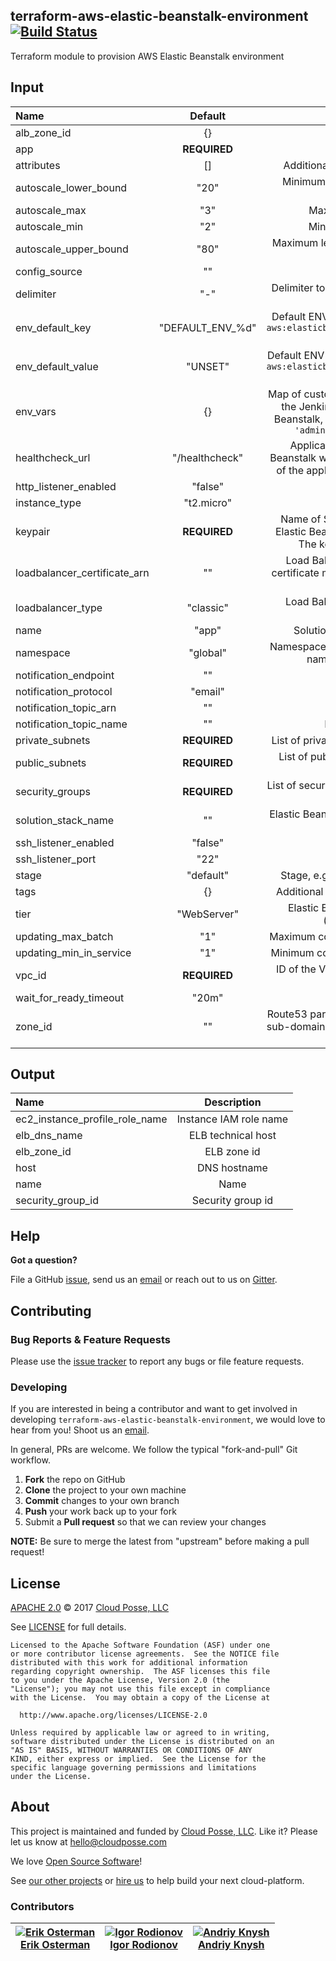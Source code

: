## terraform-aws-elastic-beanstalk-environment [![Build Status](https://travis-ci.org/cloudposse/terraform-aws-elastic-beanstalk-environment.svg)](https://travis-ci.org/cloudposse/terraform-aws-elastic-beanstalk-environment)

<!---
  --- This file was automatically generated by the `build-harness`
  --- Make changes instead to `.README.md` and rebuild.
  --->

Terraform module to provision AWS Elastic Beanstalk environment

## Input

<!--------------------------------REQUIRE POSTPROCESSING-------------------------------->
|  Name |  Default  |  Description  |
|:------|:---------:|:--------------:|
| alb_zone_id |{} |ALB zone id|
| app |__REQUIRED__ |EBS application name|
| attributes |[] |Additional attributes (e.g. `policy` or `role`)|
| autoscale_lower_bound |"20" |Minimum level of autoscale metric to add instance|
| autoscale_max |"3" |Maximum instances in charge|
| autoscale_min |"2" |Minumum instances in charge|
| autoscale_upper_bound |"80" |Maximum level of autoscale metric to remove instance|
| config_source |"" |S3 source for config|
| delimiter |"-" |Delimiter to be used between `name`, `namespace`, `stage`, etc.|
| env_default_key |"DEFAULT_ENV_%d" |Default ENV variable key for Elastic Beanstalk `aws:elasticbeanstalk:application:environment` setting|
| env_default_value |"UNSET" |Default ENV variable value for Elastic Beanstalk `aws:elasticbeanstalk:application:environment` setting|
| env_vars |{} |Map of custom ENV variables to be provided to the Jenkins application running on Elastic Beanstalk, e.g. `env_vars = { JENKINS_USER = 'admin' JENKINS_PASS = 'xxxxxx' }`|
| healthcheck_url |"/healthcheck" |Application Health Check URL. Elastic Beanstalk will call this URL to check the health of the application running on EC2 instances|
| http_listener_enabled |"false" |Enable port 80 (http)|
| instance_type |"t2.micro" |Instances type|
| keypair |__REQUIRED__ |Name of SSH key that will be deployed on Elastic Beanstalk and DataPipeline instance. The key should be present in AWS|
| loadbalancer_certificate_arn |"" |Load Balancer SSL certificate ARN. The certificate must be present in AWS Certificate Manager|
| loadbalancer_type |"classic" |Load Balancer type, e.g. 'application' or 'classic'|
| name |"app" |Solution name, e.g. 'app' or 'jenkins'|
| namespace |"global" |Namespace, which could be your organization name, e.g. 'cp' or 'cloudposse'|
| notification_endpoint |"" |Notification endpoint|
| notification_protocol |"email" |Notification protocol|
| notification_topic_arn |"" |Notification topic arn|
| notification_topic_name |"" |Notification topic name|
| private_subnets |__REQUIRED__ |List of private subnets to place EC2 instances|
| public_subnets |__REQUIRED__ |List of public subnets to place Elastic Load Balancer|
| security_groups |__REQUIRED__ |List of security groups to be allowed to connect to the EC2 instances|
| solution_stack_name |"" |Elastic Beanstalk stack, e.g. Docker, Go, Node, Java, IIS. [Read more](http://docs.aws.amazon.com/elasticbeanstalk/latest/dg/concepts.platforms.html)|
| ssh_listener_enabled |"false" |Enable ssh port|
| ssh_listener_port |"22" |SSH port|
| stage |"default" |Stage, e.g. 'prod', 'staging', 'dev', or 'test'|
| tags |{} |Additional tags (e.g. `map('BusinessUnit`,`XYZ`)|
| tier |"WebServer" |Elastic Beanstalk Environment tier, e.g. ('WebServer', 'Worker')|
| updating_max_batch |"1" |Maximum count of instances up during update|
| updating_min_in_service |"1" |Minimum count of instances up during update|
| vpc_id |__REQUIRED__ |ID of the VPC in which to provision the AWS resources|
| wait_for_ready_timeout |"20m" ||
| zone_id |"" |Route53 parent zone ID. The module will create sub-domain DNS records in the parent zone for the EB environment|

## Output

<!--------------------------------REQUIRE POSTPROCESSING-------------------------------->
|  Name | Description  |
|:------|:------------:|
| ec2_instance_profile_role_name | Instance IAM role name  |
| elb_dns_name | ELB technical host  |
| elb_zone_id | ELB zone id  |
| host | DNS hostname  |
| name | Name  |
| security_group_id | Security group id  |

## Help

**Got a question?**

File a GitHub [issue](https://github.com/cloudposse/terraform-aws-elastic-beanstalk-environment/issues), send us an [email](mailto:hello@cloudposse.com) or reach out to us on [Gitter](https://gitter.im/cloudposse/).

## Contributing

### Bug Reports & Feature Requests

Please use the [issue tracker](https://github.com/cloudposse/terraform-aws-elastic-beanstalk-environment/issues) to report any bugs or file feature requests.

### Developing

If you are interested in being a contributor and want to get involved in developing `terraform-aws-elastic-beanstalk-environment`, we would love to hear from you! Shoot us an [email](mailto:hello@cloudposse.com).

In general, PRs are welcome. We follow the typical "fork-and-pull" Git workflow.

 1. **Fork** the repo on GitHub
 2. **Clone** the project to your own machine
 3. **Commit** changes to your own branch
 4. **Push** your work back up to your fork
 5. Submit a **Pull request** so that we can review your changes

**NOTE:** Be sure to merge the latest from "upstream" before making a pull request!

## License

[APACHE 2.0](LICENSE) © 2017 [Cloud Posse, LLC](https://cloudposse.com)

See [LICENSE](LICENSE) for full details.

    Licensed to the Apache Software Foundation (ASF) under one
    or more contributor license agreements.  See the NOTICE file
    distributed with this work for additional information
    regarding copyright ownership.  The ASF licenses this file
    to you under the Apache License, Version 2.0 (the
    "License"); you may not use this file except in compliance
    with the License.  You may obtain a copy of the License at

      http://www.apache.org/licenses/LICENSE-2.0

    Unless required by applicable law or agreed to in writing,
    software distributed under the License is distributed on an
    "AS IS" BASIS, WITHOUT WARRANTIES OR CONDITIONS OF ANY
    KIND, either express or implied.  See the License for the
    specific language governing permissions and limitations
    under the License.

## About

This project is maintained and funded by [Cloud Posse, LLC][website]. Like it? Please let us know at <hello@cloudposse.com>

We love [Open Source Software](https://github.com/cloudposse/)!

See [our other projects][community]
or [hire us][hire] to help build your next cloud-platform.

  [website]: http://cloudposse.com/
  [community]: https://github.com/cloudposse/
  [hire]: http://cloudposse.com/contact/

### Contributors

|[![Erik Osterman][erik_img]][erik_web]<br/>[Erik Osterman][erik_web] |[![Igor Rodionov][igor_img]][igor_web]<br/>[Igor Rodionov][igor_img] |[![Andriy Knysh][andriy_img]][andriy_web]<br/>[Andriy Knysh][andriy_web] |
|---|---|---|

[andriy_img]: https://avatars0.githubusercontent.com/u/7356997?v=4&u=ed9ce1c9151d552d985bdf5546772e14ef7ab617&s=144
[andriy_web]: https://github.com/aknysh/

[erik_img]: http://s.gravatar.com/avatar/88c480d4f73b813904e00a5695a454cb?s=144
[erik_web]: https://github.com/osterman/

[igor_img]: http://s.gravatar.com/avatar/bc70834d32ed4517568a1feb0b9be7e2?s=144
[igor_web]: https://github.com/goruha/

[konstantin_img]: https://avatars1.githubusercontent.com/u/11299538?v=4&u=ed9ce1c9151d552d985bdf5546772e14ef7ab617&s=144
[konstantin_web]: https://github.com/comeanother/

[sergey_img]: https://avatars1.githubusercontent.com/u/1134449?v=4&u=ed9ce1c9151d552d985bdf5546772e14ef7ab617&s=144
[sergey_web]: https://github.com/s2504s/

[valeriy_img]: https://avatars1.githubusercontent.com/u/10601658?v=4&u=ed9ce1c9151d552d985bdf5546772e14ef7ab617&s=144
[valeriy_web]: https://github.com/drama17/

[vladimir_img]: https://avatars1.githubusercontent.com/u/26582191?v=4&u=ed9ce1c9151d552d985bdf5546772e14ef7ab617&s=144
[vladimir_web]: https://github.com/SweetOps/
